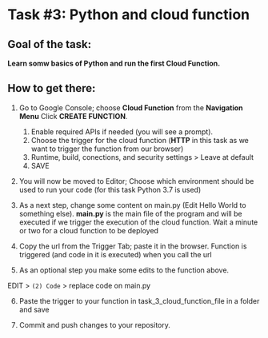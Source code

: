 # Task #3: Python and cloud function

## Goal of the task:

**Learn somw basics of Python and run the first Cloud Function.**

## How to get there:

1. Go to Google Console; choose **Cloud Function** from the **Navigation Menu** Click **CREATE FUNCTION**.

    1. Enable required APIs if needed (you will see a prompt).
    1. Choose the trigger for the cloud function (**HTTP** in this task as we want to trigger the function from our browser)
    1. Runtime, build, conections, and security settings > Leave at default
    1. SAVE

2. You will now be moved to Editor; Choose which environment should be used to run your code (for this task Python 3.7 is used)

3. As a next step, change some content on main.py (Edit Hello World to something else). **main.py** is the main file of the program and will be executed if we trigger the execution of the cloud function. Wait a minute or two for a cloud function to be deployed

4. Copy the url from the Trigger Tab; paste it in the browser. Function is triggered (and code in it is executed) when you call the url

5. As an optional step you make some edits to the function above.

EDIT > `(2) Code` > replace code on main.py

6. Paste the trigger to your function in task_3_cloud_function_file in a folder and save

7. Commit and push changes to your repository.